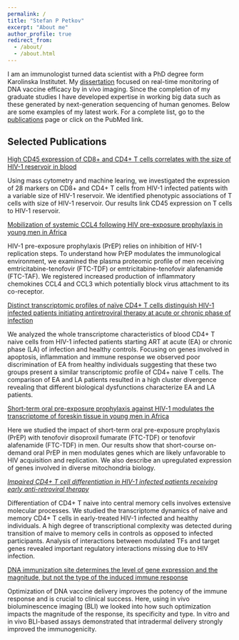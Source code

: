 ```yaml
---
permalink: /
title: "Stefan P Petkov"
excerpt: "About me"
author_profile: true
redirect_from: 
  - /about/
  - /about.html
---
```


I am an immunologist turned data scientist with a PhD degree form Karolinska Institutet. My [dissertation](https://openarchive.ki.se/xmlui/handle/10616/46147) focused on real-time monitoring of DNA vaccine efficacy by in vivo imaging. Since the completion of my graduate studies I have developed expertise in working big data such as these generated by next-generation sequencing of human genomes. Below are some examples of my latest work. For a complete list, go to the [publications](https://stefanppetkov.github.io/publications) page or click on the PubMed link.


Selected Publications
---------------------

[High CD45 expression of CD8+ and CD4+ T cells correlates with the size of HIV-1 reservoir in blood](https://www.nature.com/articles/s41598-020-77433-z)

Using mass cytometry and machine learing, we investigated the expression of 28 markers on CD8+ and CD4+ T cells from HIV-1 infected patients with a variable size of HIV-1 reservoir. We identified phenotypic associations of T cells with size of HIV-1 reservoir. Our results link CD45 expression on T cells to HIV-1 reservoir.


[Mobilization of systemic CCL4 following HIV pre-exposure prophylaxis in young men in Africa](https://www.frontiersin.org/articles/10.3389/fimmu.2022.965214/full)

HIV-1 pre-exposure prophylaxis (PrEP) relies on inhibition of HIV-1 replication steps. To understand how PrEP modulates the immunological environment, we examined the plasma proteomic profile of men receiving emtricitabine-tenofovir (FTC-TDF) or emtricitabine-tenofovir alafenamide (FTC-TAF). We registered increased production of inflammatory chemokines CCL4 and CCL3 which potentially block virus attachment to its co-receptor.


[Distinct transcriptomic profiles of naïve CD4+ T cells distinguish HIV-1 infected patients initiating antiretroviral therapy at acute or chronic phase of infection](https://www.sciencedirect.com/science/article/pii/S0888754321003219?via%3Dihub)

We analyzed the whole transcriptome characteristics of blood CD4+ T naive cells from HIV-1 infected patients starting ART at acute (EA) or chronic phase (LA) of infection and healthy controls. Focusing on genes involved in apoptosis, inflammation and immune response we observed poor discrimination of EA from healthy individuals suggesting that these two groups present a similar transcriptomic profile of CD4+ naive T cells. The comparison of EA and LA patients resulted in a high cluster divergence revealing that different biological dysfunctions characterize EA and LA patients.


[Short-term oral pre-exposure prophylaxis against HIV-1 modulates the transcriptome of foreskin tissue in young men in Africa](https://www.frontiersin.org/articles/10.3389/fimmu.2022.1009978/full)

Here we studied the impact of short-term oral pre-exposure prophylaxis (PrEP) with tenofovir disoproxil fumarate (FTC-TDF) or tenofovir alafenamide (FTC-TDF) in men. Our results show that short-course on-demand oral PrEP in men modulates genes which are likely unfavorable to HIV acquisition and replication. We also describe an upregulated expression of genes involved in diverse mitochondria biology.


[*Impaired CD4+ T cell differentiation in HIV-1 infected patients receiving early anti-retroviral therapy*](https://www.sciencedirect.com/science/article/pii/S0888754322001124?via%3Dihub)

Differentiation of CD4+ T naive into central memory cells involves extensive molecular processes. We studied the transcriptome dynamics of naive and memory CD4+ T cells in early-treated HIV-1 infected and healthy individuals. A high degree of transcriptional complexity was detected during transition of maive to memory cells in controls as opposed to infected participants. Analysis of interactions between modulated TFs and target genes revealed important regulatory interactions missing due to HIV infection.


[DNA immunization site determines the level of gene expression and the magnitude, but not the type of the induced immune response](https://journals.plos.org/plosone/article?id=10.1371/journal.pone.0197902)

Optimization of DNA vaccine delivery improves the potency of the immune response and is crucial to clinical success. Here, using in vivo bioluminescence imaging (BLI) we looked into how such optimization impacts the magnitude of the response, its specificity and type. In vitro and in vivo BLI-based assays demonstrated that intradermal delivery strongly improved the immunogenicity.